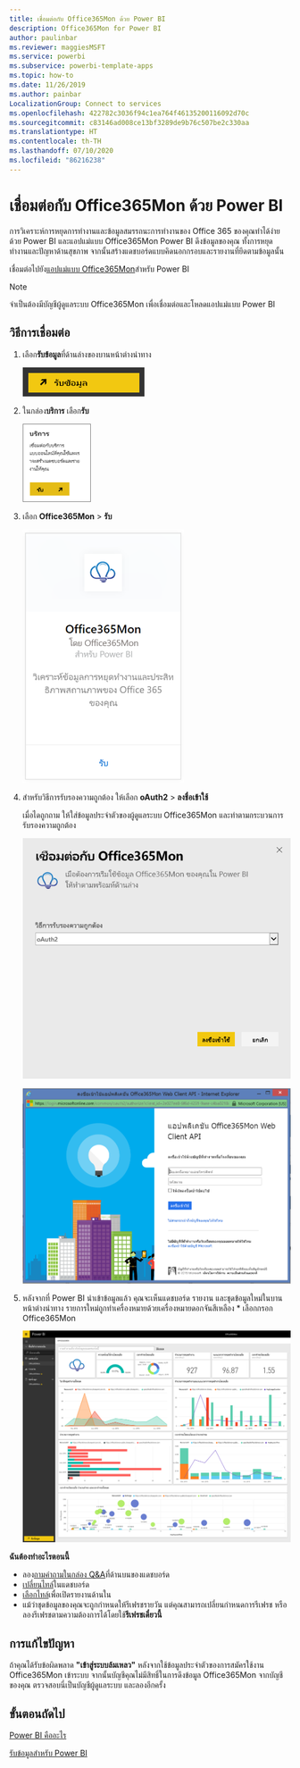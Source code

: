 ```yaml
---
title: เชื่อมต่อกับ Office365Mon ด้วย Power BI
description: Office365Mon for Power BI
author: paulinbar
ms.reviewer: maggiesMSFT
ms.service: powerbi
ms.subservice: powerbi-template-apps
ms.topic: how-to
ms.date: 11/26/2019
ms.author: painbar
LocalizationGroup: Connect to services
ms.openlocfilehash: 422782c3036f94c1ea764f46135200116092d70c
ms.sourcegitcommit: c83146ad008ce13bf3289de9b76c507be2c330aa
ms.translationtype: HT
ms.contentlocale: th-TH
ms.lasthandoff: 07/10/2020
ms.locfileid: "86216238"
---
```

# <a name="connect-to-office365mon-with-power-bi"></a>เชื่อมต่อกับ Office365Mon ด้วย Power BI
การวิเคราะห์การหยุดการทำงานและข้อมูลสมรรถนะการทำงานของ Office 365 ของคุณทำได้ง่ายด้วย Power BI และแอปแม่แบบ Office365Mon Power BI ดึงข้อมูลของคุณ ทั้งการหยุดทำงานและปัญหาด้านสุขภาพ จากนั้นสร้างแดชบอร์ดแบบคิดนอกกรอบและรายงานที่ยึดตามข้อมูลนั้น

เชื่อมต่อไปยัง[แอปแม่แบบ Office365Mon](https://msit.powerbi.com/groups/me/getapps/services/office365mon.office365mon_powerbi_v3)สำหรับ Power BI

>[!NOTE]
>จำเป็นต้องมีบัญชีผู้ดูแลระบบ Office365Mon เพื่อเชื่อมต่อและโหลดแอปแม่แบบ Power BI

## <a name="how-to-connect"></a>วิธีการเชื่อมต่อ
1. เลือก**รับข้อมูล**ที่ด้านล่างของบานหน้าต่างนำทาง
   
   ![ภาพหน้าจอของปุ่มรับข้อมูล ที่แสดงปุ่มในบานหน้าต่างการนำทาง](media/service-connect-to-office365mon/pbi_getdata.png)
2. ในกล่อง**บริการ** เลือก**รับ**
   
   ![ภาพหน้าจอของกล่องโต้ตอบบริการ ที่แสดงปุ่มรับ](media/service-connect-to-office365mon/pbi_getservices.png) 
3. เลือก **Office365Mon** \> **รับ**
   
   ![ภาพหน้าจอของกล่องโต้ตอบ Office365Mon ที่แสดงลิงก์รับ](media/service-connect-to-office365mon/o365mon.png)
4. สำหรับวิธีการรับรองความถูกต้อง ให้เลือก **oAuth2** \> **ลงชื่อเข้าใช้**
   
   เมื่อไดถูกถาม ให้ใส่ข้อมูลประจำตัวของผู้ดูแลระบบ Office365Mon และทำตามกระบวนการรับรองความถูกต้อง
   
   ![ภาพหน้าจอของกล่องโต้ตอบ Office365Mon ที่แสดง o Auth2 ในเขตข้อมูลวิธีการรับรองความถูกต้อง](media/service-connect-to-office365mon/creds.png)
   
   ![ภาพหน้าจอของการลงชื่อเข้าใช้ Office365Mon ที่แสดงการส่งข้อความแจ้งเตือนสำหรับข้อมูลประจำตัว](media/service-connect-to-office365mon/creds2.png)
5. หลังจากที่ Power BI นำเข้าข้อมูลแล้ว คุณจะเห็นแดชบอร์ด รายงาน และชุดข้อมูลใหม่ในบานหน้าต่างนำทาง รายการใหม่ถูกทำเครื่องหมายด้วยเครื่องหมายดอกจันสีเหลือง \* เลือกกรอก Office365Mon
   
   ![ภาพหน้าจอของบานหน้าต่างการนำทางใน Power B I ที่สดงแดชบอร์ด รายงาน และชุดข้อมูล](media/service-connect-to-office365mon/dashboard4.png)

**ฉันต้องทำอะไรตอนนี้**

* ลอง[ถามคำถามในกล่อง Q&A](../consumer/end-user-q-and-a.md)ที่ด้านบนของแดชบอร์ด
* [เปลี่ยนไทล์](../create-reports/service-dashboard-edit-tile.md)ในแดชบอร์ด
* [เลือกไทล์](../consumer/end-user-tiles.md)เพื่อเปิดรายงานด้านใน
* แม้ว่าชุดข้อมูลของคุณจะถูกกำหนดให้รีเฟรชรายวัน แต่คุณสามารถเปลี่ยนกำหนดการรีเฟรช หรือลองรีเฟรชตามความต้องการได้โดยใช้**รีเฟรชเดี๋ยวนี้**

## <a name="troubleshooting"></a>การแก้ไขปัญหา
ถ้าคุณได้รับข้อผิดพลาด **"เข้าสู่ระบบล้มเหลว"** หลังจากใช้ข้อมูลประจำตัวของการสมัครใช้งาน Office365Mon เข้าระบบ จากนั้นบัญชีคุณไม่มีสิทธิ์ในการดึงข้อมูล Office365Mon จากบัญชีของคุณ ตรวจสอบนี่เป็นบัญชีผู้ดูแลระบบ และลองอีกครั้ง

## <a name="next-steps"></a>ขั้นตอนถัดไป
[Power BI คืออะไร](../fundamentals/power-bi-overview.md)

[รับข้อมูลสำหรับ Power BI](service-get-data.md)
